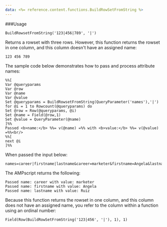 ```yaml
---
data: <%= reference.content.functions.BuildRowSetFromString %>
---
```

###Usage
```
BuildRowsetFromString('123|456|789', '|')
```

Returns a rowset with three rows. However, this function returns the rowset in one column, and this column doesn't have an assigned name:
```
123 456 789
```

The sample code below demonstrates how to pass and process attribute names:
```
%%[
Var @queryparams
Var @row
Var @name
Var @value
Set @queryparams = BuildRowsetFromString(QueryParameter('names'),'|')
for @i = 1 to Rowcount(@queryparams) do
Set @row = Row(@queryparams, @i)
Set @name = Field(@row,1)
Set @value = QueryParameter(@name)
]%%
Passed <b>name:</b> %%= v(@name) =%% with <b>value:</b> %%= v(@value) =%%<br/>
%%[
next @i
]%%
```
When passed the input below:
```
names=career|firstname|lastname&career=marketer&firstname=Angela&lastname=Ruiz
```

The AMPscript returns the following:
```
Passed name: career with value: marketer
Passed name: firstname with value: Angela
Passed name: lastname with value: Ruiz
```
Because this function returns the rowset in one column, and this column does not have an assigned name, you refer to the column within a function using an ordinal number:
```
Field(Row(BuildRowSetFromString('123|456', '|'), 1), 1)
```

